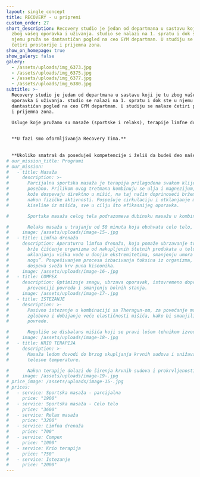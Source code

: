 ```yaml
---
layout: single_concept
title: RECOVERY - u pripremi
custom_order: 27
short_description: Recovery studio je jedan od departmana u sastavu koji je tu
  zbog vašeg oporavka i uživanja. studio se nalazi na 1. spratu i dok ste u
  njemu pruža se dantastičan pogled na ceo GYM departman. U studiju se nalaze
  četiri prostorije i prijemna zona.
show_on_homepage: true
show_galery: false
galery:
  - /assets/uploads/img_6373.jpg
  - /assets/uploads/img_6375.jpg
  - /assets/uploads/img_6377.jpg
  - /assets/uploads/img_6380.jpg
subtitle: >-
  Recovery studio je jedan od departmana u sastavu koji je tu zbog vašeg
  oporavka i uživanja. studio se nalazi na 1. spratu i dok ste u njemu pruža se
  dantastičan pogled na ceo GYM departman. U studiju se nalaze četiri prostorije
  i prijemna zona.

  Usluge koje pružamo su masaže (sportske i relaks), terapije limfne drenaže, istezanje, krio terapija i Compex tretmani.

  
  **U fazi smo oformljivanja Recovery Tima.**
  
  
  **Ukoliko smatraš da poseduješ kompetencije i želiš da budeš deo našeg kolektiva pošalji nam CV na <a href="mailto:info@sinergijaconcept.com" target="_blank">info@sinergijaconcept.com</a>**
# our_mission_title: Programi
# our_mission:
#   - title: Masaža
#     description: >-
#       Parcijalna sportska masaža je terapija prilagođena svakom klijentu
#       posebno. Prilikom ovog tretmana kombinuju se ulja i magnezijum, koji preko
#       kože dospevaju direktno u mišić, na taj način doprinoseći bržem oporavku
#       nakon fizičke aktivnosti. Pospešuje cirkulaciju i otklanjanje mlečne
#       kiseline iz mišića, sve u cilju što efikasnijeg oporavka.

#       Sportska masaža celog tela podrazumeva dubinsku masažu u kombinaciji sa uljem obogaćenim magnezijumom, za brži i učinkovitiji oporavak nakon treninga.

#       Relaks masaža u trajanju od 50 minuta koja obuhvata celo telo, za rešavanje napetosti u mišićima.
#     image: /assets/uploads/image-15-.jpg
#   - title: Limfna drenaža
#     description: Aparaturna limfna drenaža, koja pomaže ubrzavanje toka limfe za
#       brže čišćenje organizma od nakupljenih štetnih produkata u telu. Doprinosi
#       uklanjanju viška vode u donjim ekstremitetima, smanjenju umora i “teških
#       nogu”. Pospešivanjem procesa izbacivanja toksina iz organizma, brže
#       dospeva sveža krv puna kiseonika.
#     image: /assets/uploads/image-16-.jpg
#   - title: COMPEX
#     description: Optimizuje snagu, ubrzava oporavak, istovremeno doprinoseći
#       prevenciji povreda i smanjenju bolnih stanja.
#     image: /assets/uploads/image-17-.jpg
#   - title: ISTEZANJE
#     description: >-
#       Pasivno istezanje u kombinaciji sa Theragun-om, za povećanje mobilnosti
#       zglobova i dobijanje veće elastičnosti mišića, kako bi smanjili mogućnost
#       povrede.

#       Reguliše se disbalans mišića koji se pravi lošom tehnikom izvođenja pokreta i ispravlja se postura tela. Boljom posturom i pravilnim držanjem povećavamo kapacitet pluća i unapređujemo disanje, čime dobijamo više kiseonika u telu, bolji san i kvalitetniji oporavak.
#     image: /assets/uploads/image-18-.jpg
#   - title: KRIO TERAPIJA
#     description: >-
#       Masaža ledom dovodi do brzog skupljanja krvnih sudova i snižavanja lokalne
#       telesne temperature.

#       Nakon terapije dolazi do širenja krvnih sudova i prokrvljenosti svežom krvlju, koja oksigeniše mišić i eliminiše toksine i laktate nakupljene u mišićima.
#     image: /assets/uploads/image-19-.jpg
# price_image: /assets/uploads/image-15-.jpg
# prices:
#   - service: Sportska masaža - parcijalna
#     price: "1900"
#   - service: Sportska masaža - Celo telo
#     price: "3600"
#   - service: Relax masaža
#     price: "3200"
#   - service: Limfna drenaža
#     price: "700"
#   - service: Compex
#     price: "1000"
#   - service: Krio terapija
#     price: "750"
#   - service: Istezanje
#     price: "2000"
---
```

